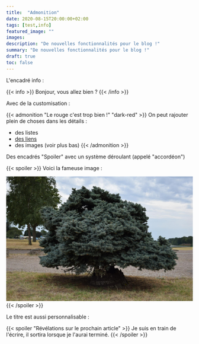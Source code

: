 ```yaml
---
title:  "Admonition"
date: 2020-08-15T20:00:00+02:00
tags: [test,info]
featured_image: ""
images: 
description: "De nouvelles fonctionnalités pour le blog !"
summary: "De nouvelles fonctionnalités pour le blog !"
draft: true
toc: false
---
```



L'encadré info :

{{< info >}}
Bonjour, vous allez bien ?
{{< /info >}}

Avec de la customisation :

{{< admonition "Le rouge c'est trop bien !" "dark-red" >}}
On peut rajouter plein de choses dans les détails :

* des listes
* [des liens]()
* des images (voir plus bas)
{{< /admonition >}}

Des encadrés "Spoiler" avec un système déroulant (appelé "accordéon")

{{< spoiler >}}
Voici la fameuse image :

![Image du premier post](../premier-post/DSC_0144.JPG)
{{< /spoiler >}}

Le titre est aussi personnalisable :

{{< spoiler "Révélations sur le prochain article" >}}
Je suis en train de l'écrire, il sortira lorsque je l'aurai terminé.
{{< /spoiler >}}
